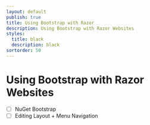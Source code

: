 ```yaml
---
layout: default
publish: true
title: Using Bootstrap with Razor
description: Using Bootstrap with Razor Websites
styles:
  title: black
  description: black 
sortorder: 50
---
```

# Using Bootstrap with Razor Websites

- [ ] NuGet Bootstrap
- [ ] Editing Layout + Menu Navigation
